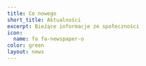 ```yaml
---
title: Co nowego
short_title: Aktualności
excerpt: Bieżące informacje ze społeczności
icon:
  name: fa fa-newspaper-o
color: green
layout: news
---
```

